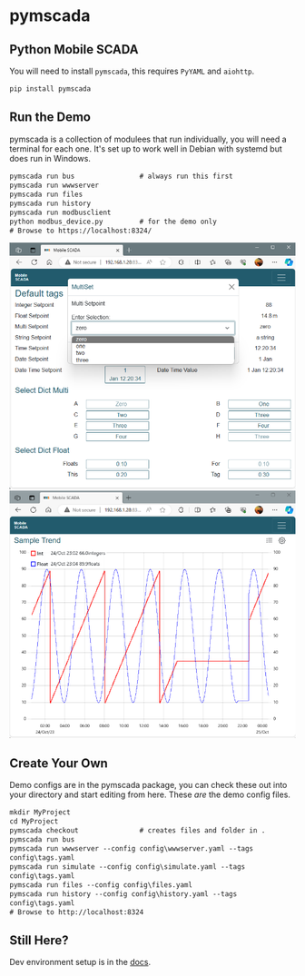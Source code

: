 # pymscada
## Python Mobile SCADA
You will need to install ```pymscada```, this requires ```PyYAML``` and ```aiohttp```.

```bash
pip install pymscada
```

## Run the Demo
pymscada is a collection of modulees that run individually, you will need a terminal
for each one. It's set up to work well in Debian with systemd but does run in Windows.

```shell
pymscada run bus                # always run this first
pymscada run wwwserver
pymscada run files
pymscada run history
pymscada run modbusclient
python modbus_device.py         # for the demo only
# Browse to https://localhost:8324/
```
![Display and Setpoint Components](ex001.png)
![uPlot based Trend Display](ex002.png)

## Create Your Own
Demo configs are in the pymscada package, you can check these out into your directory
and start editing from here. These _are_ the demo config files.

```shell
mkdir MyProject
cd MyProject
pymscada checkout               # creates files and folder in .
pymscada run bus
pymscada run wwwserver --config config\wwwserver.yaml --tags config\tags.yaml
pymscada run simulate --config config\simulate.yaml --tags config\tags.yaml
pymscada run files --config config\files.yaml
pymscada run history --config config\history.yaml --tags config\tags.yaml
# Browse to http://localhost:8324
```

## Still Here?
Dev environment setup is in the [docs](https://github.com/jamie0walton/pymscada/tree/main/docs).
